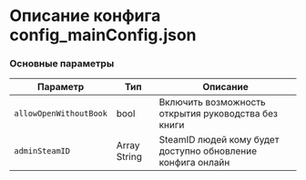 # Описание конфига config_mainConfig.json

### Основные параметры 

| Параметр | Тип | Описание |
|----------|-----|----------
| `allowOpenWithoutBook` | bool | Включить возможность открытия руководства без книги |
| `adminSteamID` | Array String | SteamID людей кому будет доступно обновление конфига онлайн |
